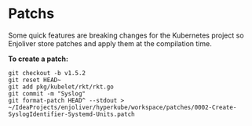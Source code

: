 # Patchs


Some quick features are breaking changes for the Kubernetes project so Enjoliver store patches and apply them at the compilation time.

**To create a patch:**

    git checkout -b v1.5.2
    git reset HEAD~
    git add pkg/kubelet/rkt/rkt.go
    git commit -m "Syslog"
    git format-patch HEAD^ --stdout > ~/IdeaProjects/enjoliver/hyperkube/workspace/patches/0002-Create-SyslogIdentifier-Systemd-Units.patch